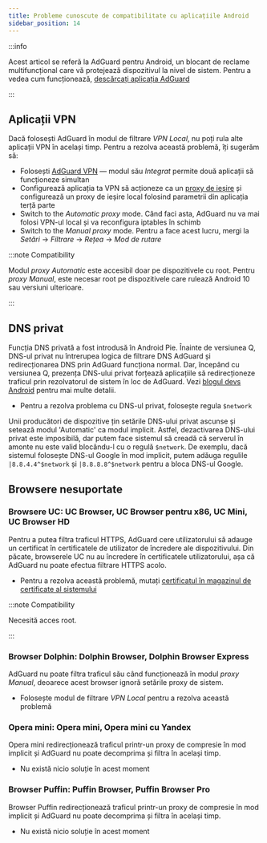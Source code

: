 ```yaml
---
title: Probleme cunoscute de compatibilitate cu aplicațiile Android
sidebar_position: 14
---
```


:::info

Acest articol se referă la AdGuard pentru Android, un blocant de reclame multifuncțional care vă protejează dispozitivul la nivel de sistem. Pentru a vedea cum funcționează, [descărcați aplicația AdGuard](https://agrd.io/download-kb-adblock)

:::

## Aplicații VPN

Dacă folosești AdGuard în modul de filtrare *VPN Local*, nu poți rula alte aplicații VPN în același timp. Pentru a rezolva această problemă, îți sugerăm să:

- Folosești [AdGuard VPN](https://adguard-vpn.com/welcome.html) — modul său *Integrat* permite două aplicații să funcționeze simultan
- Configurează aplicația ta VPN să acționeze ca un [proxy de ieșire](../solving-problems/outbound-proxy.md) și configurează un proxy de ieșire local folosind parametrii din aplicația terță parte
- Switch to the *Automatic proxy* mode. Când faci asta, AdGuard nu va mai folosi VPN-ul local și va reconfigura iptables în schimb
- Switch to the *Manual proxy* mode. Pentru a face acest lucru, mergi la *Setări* → *Filtrare* → *Rețea* → *Mod de rutare*

:::note Compatibility

Modul *proxy Automatic* este accesibil doar pe dispozitivele cu root. Pentru *proxy Manual*, este necesar root pe dispozitivele care rulează Android 10 sau versiuni ulterioare.

:::

## DNS privat

Funcția DNS privată a fost introdusă în Android Pie. Înainte de versiunea Q, DNS-ul privat nu întrerupea logica de filtrare DNS AdGuard și redirecționarea DNS prin AdGuard funcționa normal. Dar, începând cu versiunea Q, prezența DNS-ului privat forțează aplicațiile să redirecționeze traficul prin rezolvatorul de sistem în loc de AdGuard. Vezi [blogul devs Android](https://android-developers.googleblog.com/2018/04/dns-over-tls-support-in-android-p.html) pentru mai multe detalii.

- Pentru a rezolva problema cu DNS-ul privat, folosește regula `$network`

Unii producători de dispozitive țin setările DNS-ului privat ascunse și setează modul 'Automatic' ca modul implicit. Astfel, dezactivarea DNS-ului privat este imposibilă, dar putem face sistemul să creadă că serverul în amonte nu este valid blocându-l cu o regulă `$network`. De exemplu, dacă sistemul folosește DNS-ul Google în mod implicit, putem adăuga regulile `|8.8.4.4^$network` și `|8.8.8.8^$network` pentru a bloca DNS-ul Google.

## Browsere nesuportate

### Browsere UC: UC Browser, UC Browser pentru x86, UC Mini, UC Browser HD

Pentru a putea filtra traficul HTTPS, AdGuard cere utilizatorului să adauge un certificat în certificatele de utilizator de încredere ale dispozitivului. Din păcate, browserele UC nu au încredere în certificatele utilizatorului, așa că AdGuard nu poate efectua filtrare HTTPS acolo.

- Pentru a rezolva această problemă, mutați [certificatul în magazinul de certificate al sistemului](../solving-problems/https-certificate-for-rooted.md/)

:::note Compatibility

Necesită acces root.

:::

### Browser Dolphin: Dolphin Browser, Dolphin Browser Express

AdGuard nu poate filtra traficul său când funcționează în modul *proxy Manual*, deoarece acest browser ignoră setările proxy de sistem.

- Folosește modul de filtrare *VPN Local* pentru a rezolva această problemă

### Opera mini: Opera mini, Opera mini cu Yandex

Opera mini redirecționează traficul printr-un proxy de compresie în mod implicit și AdGuard nu poate decomprima și filtra în același timp.

- Nu există nicio soluție în acest moment

### Browser Puffin: Puffin Browser, Puffin Browser Pro

Browser Puffin redirecționează traficul printr-un proxy de compresie în mod implicit și AdGuard nu poate decomprima și filtra în același timp.

- Nu există nicio soluție în acest moment
